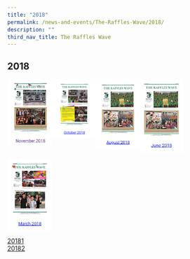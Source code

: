 ```yaml
---
title: "2018"
permalink: /news-and-events/The-Raffles-Wave/2018/
description: ""
third_nav_title: The Raffles Wave
---
```

## 2018

<p><a href="https://www.ezhishi.net/CKPSebook2022/">
<img style="width:20%" align=left src="/images/20181.jpg">
</a></p>

<p><a href="https://www.ezhishi.net/CKPSebook2022/">
<img style="width:20%" align=left src="/images/20182.jpg">
</a></p>

<p><a href="https://www.rgs.edu.sg/qql/slot/u1290/Raffles%20Wave/2018/Raffles%20Wave_August%202018.pdf">
<img style="width:20%" align=left src="/images/20183.jpg">
</a></p>

<p><a href="https://www.ezhishi.net/CKPSebook2022/">
<img style="width:20%" align=left src="/images/20184.jpg">
</a></p>
<br clear=left>

<p><a href="https://www.ezhishi.net/CKPSebook2022/">
<img style="width:20%" align=left src="/images/20185.jpg">
</a></p>
<br clear=left>

[20181](/files/Raffles%20Wave_November%202018.pdf)<br>
[20182](/files/Raffles%20Wave_October%202018.pdf)<br>